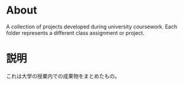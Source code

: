 # About

A collection of projects developed during university coursework.
Each folder represents a different class assignment or project.


# 説明

これは大学の授業内での成果物をまとめたもの。
